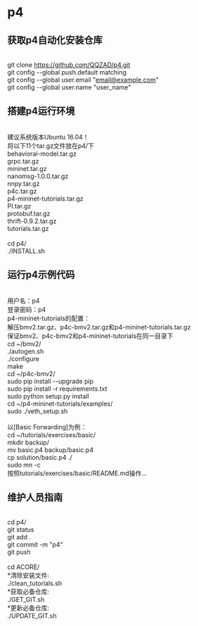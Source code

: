 # p4
## 获取p4自动化安装仓库
<br>git clone https://github.com/QQZAD/p4.git
<br>git config --global push.default matching
<br>git config --global user.email "email@example.com"
<br>git config --global user.name "user_name"<br/>
## 搭建p4运行环境
<br>建议系统版本Ubuntu 16.04！
<br>将以下11个tar.gz文件放在p4/下
<br>behavioral-model.tar.gz
<br>grpc.tar.gz
<br>mininet.tar.gz
<br>nanomsg-1.0.0.tar.gz
<br>nnpy.tar.gz
<br>p4c.tar.gz
<br>p4-mininet-tutorials.tar.gz
<br>PI.tar.gz
<br>protobuf.tar.gz
<br>thrift-0.9.2.tar.gz
<br>tutorials.tar.gz<br/>
<br>cd p4/
<br>./INSTALL.sh<br/>
## 运行p4示例代码
<br>用户名：p4
<br>登录密码：p4
<br>p4-mininet-tutorials的配置：
<br>解压bmv2.tar.gz、p4c-bmv2.tar.gz和p4-mininet-tutorials.tar.gz
<br>保证bmv2、p4c-bmv2和p4-mininet-tutorials在同一目录下
<br>cd ~/bmv2/
<br>./autogen.sh
<br>./configure
<br>make
<br>cd ~/p4c-bmv2/
<br>sudo pip install --upgrade pip
<br>sudo pip install -r requirements.txt
<br>sudo python setup.py install
<br>cd ~/p4-mininet-tutorials/examples/
<br>sudo ./veth_setup.sh<br/>
<br>以[Basic Forwarding]为例：
<br>cd ~/tutorials/exercises/basic/
<br>mkdir backup/
<br>mv basic.p4 backup/basic.p4
<br>cp solution/basic.p4 ./
<br>sudo mn -c
<br>按照tutorials/exercises/basic/README.md操作...
## 维护人员指南
<br>cd p4/
<br>git status
<br>git add .
<br>git commit -m "p4"
<br>git push<br/>
<br>cd ACORE/
<br>*清除安装文件:
<br>./clean_tutorials.sh
<br>*获取必备仓库:
<br>./GET_GIT.sh
<br>*更新必备仓库:
<br>./UPDATE_GIT.sh

